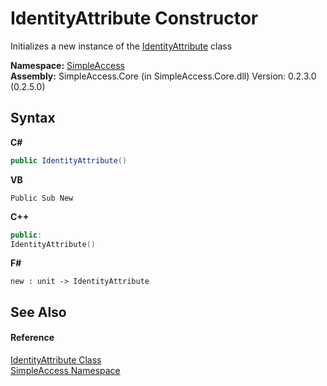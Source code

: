 # IdentityAttribute Constructor 
 

Initializes a new instance of the <a href="T_SimpleAccess_IdentityAttribute">IdentityAttribute</a> class

**Namespace:**&nbsp;<a href="N_SimpleAccess">SimpleAccess</a><br />**Assembly:**&nbsp;SimpleAccess.Core (in SimpleAccess.Core.dll) Version: 0.2.3.0 (0.2.5.0)

## Syntax

**C#**<br />
``` C#
public IdentityAttribute()
```

**VB**<br />
``` VB
Public Sub New
```

**C++**<br />
``` C++
public:
IdentityAttribute()
```

**F#**<br />
``` F#
new : unit -> IdentityAttribute
```


## See Also


#### Reference
<a href="T_SimpleAccess_IdentityAttribute">IdentityAttribute Class</a><br /><a href="N_SimpleAccess">SimpleAccess Namespace</a><br />